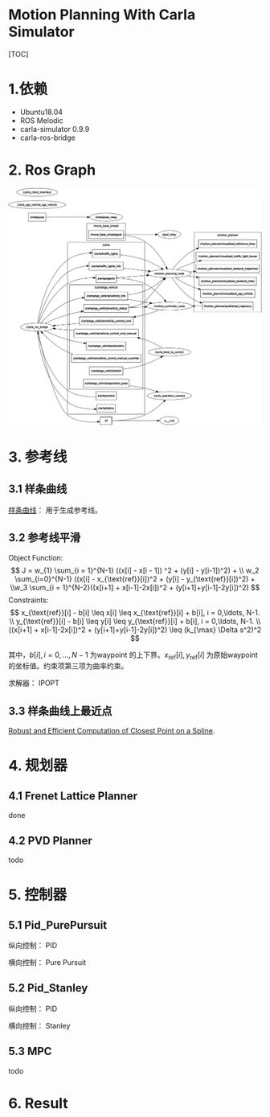 # Motion Planning With Carla Simulator

[TOC]

# 1.依赖

- Ubuntu18.04
- ROS Melodic
- carla-simulator 0.9.9
- carla-ros-bridge

# 2. Ros Graph

![](figs/rosgraph.png)

# 3. 参考线

## 3.1 样条曲线

[样条曲线](https://github.com/ttk592/spline)： 用于生成参考线。

## 3.2 参考线平滑

Object Function: 
$$
J = w_{1} \sum_{i = 1}^{N-1} ((x[i] - x[i - 1]) ^2 + (y[i] - y[i-1])^2) + \\
w_2 \sum_{i=0}^{N-1} ((x[i] - x_{\text{ref}}[i])^2 + (y[i] - y_{\text{ref}}[i])^2) + \\w_3 \sum_{i = 1}^{N-2}((x[i+1] + x[i-1]-2x[i])^2 + (y[i+1]+y[i-1]-2y[i])^2)
$$
Constraints:
$$
x_{\text{ref}}[i] - b[i] \leq x[i] \leq x_{\text{ref}}[i] + b[i], i = 0,\ldots, N-1. \\
y_{\text{ref}}[i] - b[i] \leq y[i] \leq y_{\text{ref}}[i] + b[i], i = 0,\ldots, N-1. \\
((x[i+1] + x[i-1]-2x[i])^2 + (y[i+1]+y[i-1]-2y[i])^2) \leq (k_{\max} \Delta s^2)^2 
$$


其中，$b[i] , i = 0, \ldots,N-1$ 为waypoint 的上下界。$x_{\text{ref}}[i], y_{\text{ref}}[i]$ 为原始waypoint的坐标值。约束项第三项为曲率约束。 

求解器： IPOPT

## 3.3 样条曲线上最近点

[Robust and Efficient Computation of Closest Point on a Spline](https://www.semanticscholar.org/paper/Robust-and-Efficient-Computation-of-the-Closest-on-Wang-Kearney/50334aefe4a1de7277bd96822db707f55726ab3a). 



# 4. 规划器

## 4.1 Frenet Lattice Planner

done

## 4.2 PVD Planner

todo



# 5. 控制器

## 5.1 Pid_PurePursuit

纵向控制： PID 

横向控制： Pure Pursuit

## 5.2 Pid_Stanley

纵向控制： PID

横向控制： Stanley

## 5.3 MPC

todo

# 6. Result



